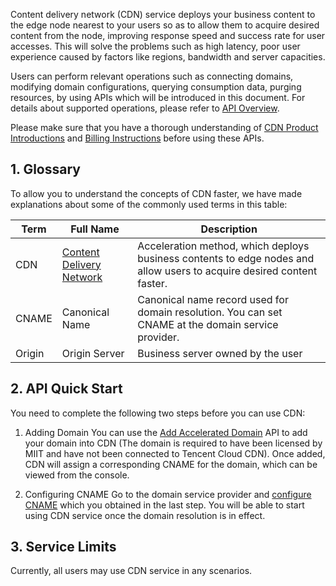 Content delivery network (CDN) service deploys your business content to the edge node nearest to your users so as to allow them to acquire desired content from the node, improving response speed and success rate for user accesses. This will solve the problems such as high latency, poor user experience caused by factors like regions, bandwidth and server capacities.

Users can perform relevant operations such as connecting domains, modifying domain configurations, querying consumption data, purging resources, by using APIs which will be introduced in this document. For details about supported operations, please refer to [API Overview](https://www.qcloud.com/doc/api/231/1723). 

Please make sure that you have a thorough understanding of [CDN Product Introductions](https://www.qcloud.com/doc/product/228/2939) and [Billing Instructions](https://www.qcloud.com/doc/product/228/562) before using these APIs.

## 1. Glossary
To allow you to understand the concepts of CDN faster, we have made explanations about some of the commonly used terms in this table:

| Term     | Full Name                                       | Description                                 |
| ------ | ---------------------------------------- | ---------------------------------- |
| CDN    | [Content Delivery Network](https://www.qcloud.com/doc/product/228/2939) | Acceleration method, which deploys business contents to edge nodes and allow users to acquire desired content faster.  |
| CNAME  | Canonical Name                                       | Canonical name record used for domain resolution. You can set CNAME at the domain service provider.        |
| Origin | Origin Server                                       | Business server owned by the user                         |


## 2. API Quick Start

You need to complete the following two steps before you can use CDN:

1. Adding Domain
   You can use the [Add Accelerated Domain](https://www.qcloud.com/doc/api/231/1406) API to add your domain into CDN (The domain is required to have been licensed by MIIT and have not been connected to Tencent Cloud CDN). Once added, CDN will assign a corresponding CNAME for the domain, which can be viewed from the console.

2. Configuring CNAME
   Go to the domain service provider and [configure CNAME](https://www.qcloud.com/doc/product/228/3121) which you obtained in the last step. You will be able to start using CDN service once the domain resolution is in effect.

## 3. Service Limits
Currently, all users may use CDN service in any scenarios.



